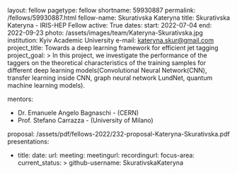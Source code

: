 layout: fellow
pagetype: fellow
shortname: 59930887
permalink: /fellows/59930887.html
fellow-name: Skurativska Kateryna
title: Skurativska Kateryna - IRIS-HEP Fellow
active: True
dates:
  start: 2022-07-04
  end: 2022-09-23
photo: /assets/images/team/Kateryna-Skurativska.jpg
institution: Kyiv Academic University
e-mail: kateryna.skur@gmail.com
project_title: Towards a deep learning framework for efficient jet tagging
project_goal: >
    In this project, we investigate the performance of the taggers on the theoretical characteristics of the training samples for different deep learning models(Convolutional Neural Network(CNN), transfer learning inside CNN, graph neural network LundNet, quantum machine learning models).

mentors:
  - Dr. Emanuele Angelo Bagnaschi - (CERN)
  - Prof. Stefano Carrazza - (University of Milano)

proposal: /assets/pdf/fellows-2022/232-proposal-Kateryna-Skurativska.pdf
presentations:
  - title:
    date:
    url:
    meeting:
    meetingurl:
    recordingurl:
    focus-area:
current_status: >
github-username: SkurativskaKateryna